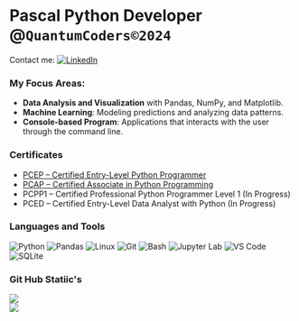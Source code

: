 # Pascal Python Developer @`QuantumCoders©2024`

Contact me: 
[![LinkedIn](https://img.shields.io/badge/LinkedIn-0077B5?logo=linkedin&logoColor=white&style=flat-square)](https://www.linkedin.com/in/pascal-hassenberg-523480332/)

### My Focus Areas:

- **Data Analysis and Visualization** with Pandas, NumPy, and Matplotlib.
- **Machine Learning**: Modeling predictions and analyzing data patterns.
- **Console-based Program**: Applications that interacts with the user through the command line.
  
### Certificates

- [PCEP – Certified Entry-Level Python Programmer](https://verify.openedg.org/?id=ecOO.tezS.EFHk)
- [PCAP – Certified Associate in Python Programming](https://verify.openedg.org/?id=yX9e.69qE.vOKc)
- PCPP1 – Certified Professional Python Programmer Level 1 (In Progress)
- PCED – Certified Entry-Level Data Analyst with Python (In Progress)

### Languages and Tools 

![Python](https://img.shields.io/badge/Python-3776AB?style=for-the-badge&logo=python&logoColor=white)
![Pandas](https://img.shields.io/badge/Pandas-150458?style=for-the-badge&logo=pandas&logoColor=white)
![Linux](https://img.shields.io/badge/Linux-55ff55?style=for-the-badge&logo=linux&logoColor=black)
![Git](https://img.shields.io/badge/Git-F05032?style=for-the-badge&logo=git&logoColor=white)
![Bash](https://img.shields.io/badge/Bash-4EAA25?style=for-the-badge&logo=gnu-bash&logoColor=white)
![Jupyter Lab](https://img.shields.io/badge/Jupyter%20Lab-F37626?style=for-the-badge&logo=jupyter&logoColor=white)
![VS Code](https://img.shields.io/badge/VS%20Code-007ACC?style=for-the-badge&logo=visual-studio-code&logoColor=white)
![SQLite](https://img.shields.io/badge/SQLite-003B57?style=for-the-badge&logo=sqlite&logoColor=white)

### Git Hub Statiic's

![](https://github-readme-streak-stats.herokuapp.com/?user=M0nster87&theme=dark&hide_border=false)<br/>
![](https://github-readme-stats.vercel.app/api/top-langs/?username=M0nster87&theme=dark&hide_border=false&include_all_commits=false&count_private=true&layout=compact)


